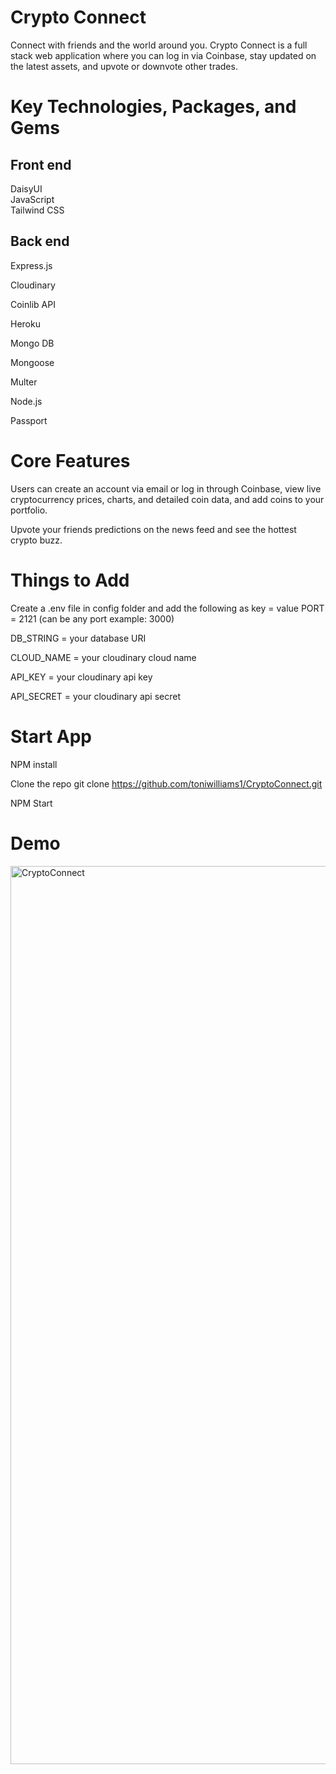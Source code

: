 # Crypto Connect
Connect with friends and the world around you. Crypto Connect is a full stack web application where you can log in via Coinbase, stay updated on the latest assets, and upvote or downvote other trades.

# Key Technologies, Packages, and Gems
## Front end <br>
DaisyUI <br>
JavaScript <br>
Tailwind CSS <br>


## Back end
Express.js

Cloudinary

Coinlib API

Heroku

Mongo DB

Mongoose

Multer

Node.js

Passport

# Core Features

Users can create an account via email or log in through Coinbase, view live cryptocurrency prices, charts, and detailed coin data, and add coins to your portfolio.

Upvote your friends predictions on the news feed and see the hottest crypto buzz.

# Things to Add

Create a .env file in config folder and add the following as key = value PORT = 2121 (can be any port example: 3000)

DB_STRING = your database URI

CLOUD_NAME = your cloudinary cloud name

API_KEY = your cloudinary api key

API_SECRET = your cloudinary api secret

# Start App
NPM install

Clone the repo git clone https://github.com/toniwilliams1/CryptoConnect.git

NPM Start

# Demo

<img width="1437" alt="CryptoConnect" src="https://user-images.githubusercontent.com/100317017/208328862-9945fdb7-c30d-41e7-8606-9135a33ec10e.png">



